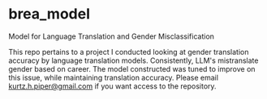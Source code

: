 # brea_model


Model for Language Translation and Gender Misclassification

This repo pertains to a project I conducted looking at gender translation accuracy by language translation models. Consistently, LLM's mistranslate gender based on career. The model constructed was tuned to improve on this issue, while maintaining translation accuracy. Please email kurtz.h.piper@gmail.com if you want access to the repository.
